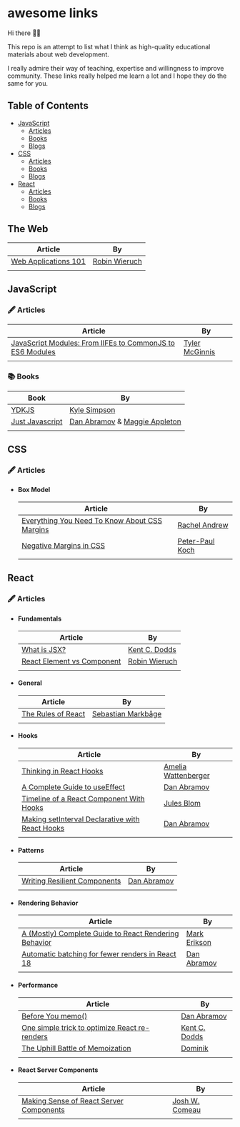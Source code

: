 # awesome links

Hi there 🖐🏼

This repo is an attempt to list what I think as high-quality educational materials about web development.

I really admire their way of teaching, expertise and willingness to improve community. These links really helped me learn a lot and I hope they do the same for you.

## Table of Contents

- [JavaScript](#javascript)
  - [Articles](#articles)
  - [Books](#books)
  - [Blogs](#blogs)
- [CSS](#css)
  - [Articles](#articles)
  - [Books](#books)
  - [Blogs](#blogs)
- [React](#react)
  - [Articles](#articles)
  - [Books](#books)
  - [Blogs](#blogs)

## The Web

| Article                                                               | By                                            |
| --------------------------------------------------------------------- | --------------------------------------------- |
| [Web Applications 101](https://www.robinwieruch.de/web-applications/) | [Robin Wieruch](https://twitter.com/rwieruch) |
|                                                                       |                                               |

## JavaScript

### 🖋️ Articles

| Article                                                                                                                 | By                                                  |
| ----------------------------------------------------------------------------------------------------------------------- | --------------------------------------------------- |
| [JavaScript Modules: From IIFEs to CommonJS to ES6 Modules](https://ui.dev/javascript-modules-iifes-commonjs-esmodules) | [Tyler McGinnis](https://twitter.com/tylermcginnis) |
|                                                                                                                         |                                                     |

### 📚 Books

| Book                                                | By                                                                                                 |
| --------------------------------------------------- | -------------------------------------------------------------------------------------------------- |
| [YDKJS](https://github.com/getify/You-Dont-Know-JS) | [Kyle Simpson](https://twitter.com/getifyAtSocket)                                                 |
| [Just Javascript](https://justjavascript.com/)      | [Dan Abramov](https://twitter.com/dan_abramov) & [Maggie Appleton](https://twitter.com/Mappletons) |
|                                                     |                                                                                                    |

## CSS

### 🖋️ Articles

- #### Box Model

  | Article                                                                                                   | By                                                |
  | --------------------------------------------------------------------------------------------------------- | ------------------------------------------------- |
  | [Everything You Need To Know About CSS Margins](https://www.smashingmagazine.com/2019/07/margins-in-css/) | [Rachel Andrew](https://twitter.com/rachelandrew) |
  | [Negative Margins in CSS ](https://www.quirksmode.org/blog/archives/2020/02/negative_margin.html)         | [Peter-Paul Koch](https://twitter.com/ppk)        |
  |                                                                                                           |                                                   |

## React

### 🖋️ Articles

- #### Fundamentals

  | Article                                                                            | By                                              |
  | ---------------------------------------------------------------------------------- | ----------------------------------------------- |
  | [What is JSX?](https://kentcdodds.com/blog/what-is-jsx)                            | [Kent C. Dodds](https://twitter.com/kentcdodds) |
  | [React Element vs Component](https://www.robinwieruch.de/react-element-component/) | [Robin Wieruch](https://twitter.com/rwieruch)   |
  |                                                                                    |                                                 |

- #### General

  | Article                                                                                    | By                                                    |
  | ------------------------------------------------------------------------------------------ | ----------------------------------------------------- |
  | [The Rules of React](https://gist.github.com/sebmarkbage/75f0838967cd003cd7f9ab938eb1958f) | [Sebastian Markbåge](https://twitter.com/sebmarkbage) |
  |                                                                                            |                                                       |

- #### Hooks

  | Article                                                                                                 | By                                                      |
  | ------------------------------------------------------------------------------------------------------- | ------------------------------------------------------- |
  | [Thinking in React Hooks](https://2019.wattenberger.com/blog/react-hooks)                               | [Amelia Wattenberger](https://twitter.com/Wattenberger) |
  | [A Complete Guide to useEffect](https://overreacted.io/a-complete-guide-to-useeffect/)                  | [Dan Abramov](https://twitter.com/dan_abramov)          |
  | [Timeline of a React Component With Hooks](https://julesblom.com/writing/react-hook-component-timeline) | [Jules Blom](https://twitter.com/Mega_Jules)            |
  | [Making setInterval Declarative with React Hooks](https://shorturl.at/motM1)                            | [Dan Abramov](https://twitter.com/dan_abramov)          |
  |                                                                                                         |                                                         |

- #### Patterns

  | Article                                                                              | By                                             |
  | ------------------------------------------------------------------------------------ | ---------------------------------------------- |
  | [Writing Resilient Components](https://overreacted.io/writing-resilient-components/) | [Dan Abramov](https://twitter.com/dan_abramov) |
  |                                                                                      |                                                |

- #### Rendering Behavior

  | Article                                                                                                | By                                             |
  | ------------------------------------------------------------------------------------------------------ | ---------------------------------------------- |
  | [A (Mostly) Complete Guide to React Rendering Behavior](https://shorturl.at/bdfN8)                     | [Mark Erikson](https://twitter.com/acemarke)   |
  | [Automatic batching for fewer renders in React 18](https://github.com/reactwg/react-18/discussions/21) | [Dan Abramov](https://twitter.com/dan_abramov) |
  |                                                                                                        |                                                |

- #### Performance

  | Article                                                                                                | By                                              |
  | ------------------------------------------------------------------------------------------------------ | ----------------------------------------------- |
  | [Before You memo()](https://overreacted.io/before-you-memo/)                                           | [Dan Abramov](https://twitter.com/dan_abramov)  |
  | [One simple trick to optimize React re-renders](https://kentcdodds.com/blog/optimize-react-re-renders) | [Kent C. Dodds](https://twitter.com/kentcdodds) |
  | [The Uphill Battle of Memoization](https://tkdodo.eu/blog/the-uphill-battle-of-memoization)            | [Dominik](https://twitter.com/tkdodo)           |
  |                                                                                                        |                                                 |

- #### React Server Components

  | Article                                                                                         | By                                                |
  | ----------------------------------------------------------------------------------------------- | ------------------------------------------------- |
  | [Making Sense of React Server Components](https://www.joshwcomeau.com/react/server-components/) | [Josh W. Comeau](https://twitter.com/joshwcomeau) |
  |                                                                                                 |                                                   |
